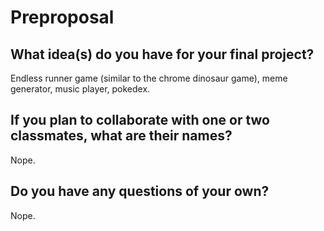 # Preproposal

## What idea(s) do you have for your final project?

Endless runner game (similar to the chrome dinosaur game), meme generator, music player, pokedex.

## If you plan to collaborate with one or two classmates, what are their names?

Nope.

## Do you have any questions of your own?

Nope.

